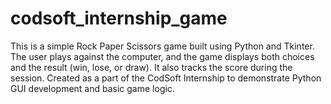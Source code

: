 # codsoft_internship_game
This is a simple Rock Paper Scissors game built using Python and Tkinter. The user plays against the computer, and the game displays both choices and the result (win, lose, or draw). It also tracks the score during the session. Created as a part of the CodSoft Internship to demonstrate Python GUI development and basic game logic.
